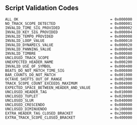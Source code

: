 ## Script Validation Codes
	
	ALL_OK                                          = 0x000000
	NO_TRACK_SCOPE_DETECTED                         = 0x000001
	INVALID_TIME_SIG_PROVIDED                       = 0x000002
	INVALID_KEY_SIG_PROVIDED                        = 0x000004
	INVALID_TEMPO_PROVIDED                          = 0x000008
	INVALID_LOOP_VALUE                              = 0x000010
	INVALID_DYNAMICS_VALUE                          = 0x000020
	INVALID_PANNING_VALUE                           = 0x000040
	INVALID_TIMBRE                                  = 0x000080
	UNCLOSED_TRACK_SCOPE                            = 0x000100
	UNEXPECTED_HEADER_NAME                          = 0x000200
	INVALID_USE_OF_SYMBOL                           = 0x000400
	BEATS_DO_NOT_MATCH_TIME_SIG                     = 0x000800
	BAR_COUNTS_DO_NOT_MATCH                         = 0x001000
	OCTAVE_SHIFTS_OUT_OF_RANGE                      = 0x002000
	TRACK_SCOPE_COUNT_EXCEEDS_MAXIMUM               = 0x004000
	EXPECTED_SPACE_BETWEEN_HEADER_AND_VALUE         = 0x008000
	UNCLOSED_HEADER_TAG                             = 0x010000
	UNCLOSED_TUPLET                                 = 0x020000
	UNCLOSED_SLUR                                   = 0x040000
	UNCLOSED_CRESCENDO                              = 0x080000
	UNCLOSED_DIMINUENDO                             = 0x100000
	EXTRA_HEADER_TAG_CLOSED_BRACKET                 = 0x200000
	EXTRA_TRACK_SCOPE_CLOSED_BRACKET                = 0x400000